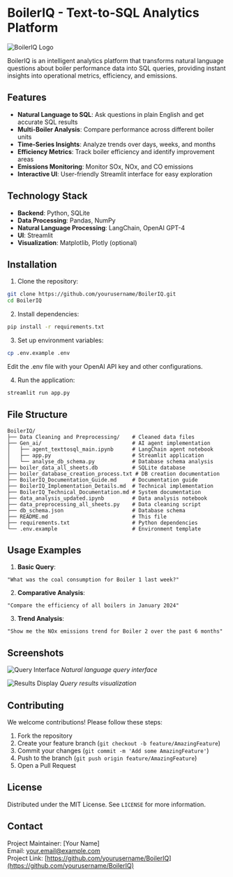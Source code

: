 # BoilerIQ - Text-to-SQL Analytics Platform

![BoilerIQ Logo](https://via.placeholder.com/150x50?text=BoilerIQ+Logo)

BoilerIQ is an intelligent analytics platform that transforms natural language questions about boiler performance data into SQL queries, providing instant insights into operational metrics, efficiency, and emissions.

## Features

- **Natural Language to SQL**: Ask questions in plain English and get accurate SQL results
- **Multi-Boiler Analysis**: Compare performance across different boiler units
- **Time-Series Insights**: Analyze trends over days, weeks, and months
- **Efficiency Metrics**: Track boiler efficiency and identify improvement areas
- **Emissions Monitoring**: Monitor SOx, NOx, and CO emissions
- **Interactive UI**: User-friendly Streamlit interface for easy exploration

## Technology Stack

- **Backend**: Python, SQLite
- **Data Processing**: Pandas, NumPy
- **Natural Language Processing**: LangChain, OpenAI GPT-4
- **UI**: Streamlit
- **Visualization**: Matplotlib, Plotly (optional)

## Installation

1. Clone the repository:
```bash
git clone https://github.com/yourusername/BoilerIQ.git
cd BoilerIQ
```

2. Install dependencies:
```bash
pip install -r requirements.txt
```

3. Set up environment variables:
```bash
cp .env.example .env
```
Edit the .env file with your OpenAI API key and other configurations.

4. Run the application:
```bash
streamlit run app.py
```

## File Structure

```
BoilerIQ/
├── Data Cleaning and Preprocessing/    # Cleaned data files
├── Gen_ai/                             # AI agent implementation
│   ├── agent_texttosql_main.ipynb      # LangChain agent notebook
│   ├── app.py                          # Streamlit application
│   └── analyse_db_schema.py            # Database schema analysis
├── boiler_data_all_sheets.db           # SQLite database
├── boiler_database_creation_process.txt # DB creation documentation
├── BoilerIQ_Documentation_Guide.md     # Documentation guide
├── BoilerIQ_Implementation_Details.md  # Technical implementation
├── BoilerIQ_Technical_Documentation.md # System documentation
├── data_analysis_updated.ipynb         # Data analysis notebook
├── data_preprocessing_all_sheets.py    # Data cleaning script
├── db_schema.json                      # Database schema
├── README.md                           # This file
├── requirements.txt                    # Python dependencies
└── .env.example                        # Environment template
```

## Usage Examples

1. **Basic Query**:
```
"What was the coal consumption for Boiler 1 last week?"
```

2. **Comparative Analysis**:
```
"Compare the efficiency of all boilers in January 2024"
```

3. **Trend Analysis**:
```
"Show me the NOx emissions trend for Boiler 2 over the past 6 months"
```

## Screenshots

![Query Interface](https://via.placeholder.com/600x400?text=Streamlit+UI)
*Natural language query interface*

![Results Display](https://via.placeholder.com/600x400?text=Query+Results)
*Query results visualization*

## Contributing

We welcome contributions! Please follow these steps:

1. Fork the repository
2. Create your feature branch (`git checkout -b feature/AmazingFeature`)
3. Commit your changes (`git commit -m 'Add some AmazingFeature'`)
4. Push to the branch (`git push origin feature/AmazingFeature`)
5. Open a Pull Request

## License

Distributed under the MIT License. See `LICENSE` for more information.

## Contact

Project Maintainer: [Your Name]  
Email: your.email@example.com  
Project Link: [https://github.com/yourusername/BoilerIQ](https://github.com/yourusername/BoilerIQ)
